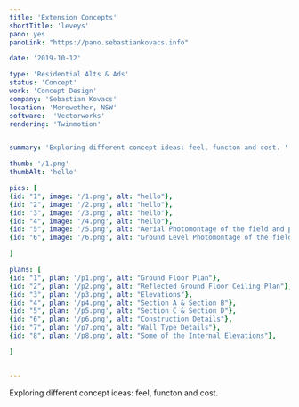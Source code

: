 ```yaml
---
title: 'Extension Concepts'
shortTitle: 'leveys'
pano: yes
panoLink: "https://pano.sebastiankovacs.info"

date: '2019-10-12'

type: 'Residential Alts & Ads'
status: 'Concept'
work: 'Concept Design'
company: 'Sebastian Kovacs'
location: 'Merewether, NSW'
software:  'Vectorworks'
rendering: 'Twinmotion'


summary: 'Exploring different concept ideas: feel, functon and cost. '

thumb: '/1.png'
thumbAlt: 'hello'

pics: [
{id: "1", image: '/1.png', alt: "hello"},
{id: "2", image: '/2.png', alt: "hello"},
{id: "3", image: '/3.png', alt: "hello"},
{id: "4", image: '/4.png', alt: "hello"},
{id: "5", image: '/5.png', alt: "Aerial Photomontage of the field and proposed facility building"},
{id: "6", image: '/6.png', alt: "Ground Level Photomontage of the field and proposed facility building"}

]

plans: [
{id: "1", plan: '/p1.png', alt: "Ground Floor Plan"},
{id: "2", plan: '/p2.png', alt: "Reflected Ground Floor Ceiling Plan"},
{id: "3", plan: '/p3.png', alt: "Elevations"},
{id: "4", plan: '/p4.png', alt: "Section A & Section B"},
{id: "5", plan: '/p5.png', alt: "Section C & Section D"},
{id: "6", plan: '/p6.png', alt: "Construction Details"},
{id: "7", plan: '/p7.png', alt: "Wall Type Details"},
{id: "8", plan: '/p8.png', alt: "Some of the Internal Elevations"},

]


---
```


Exploring different concept ideas: feel, functon and cost.